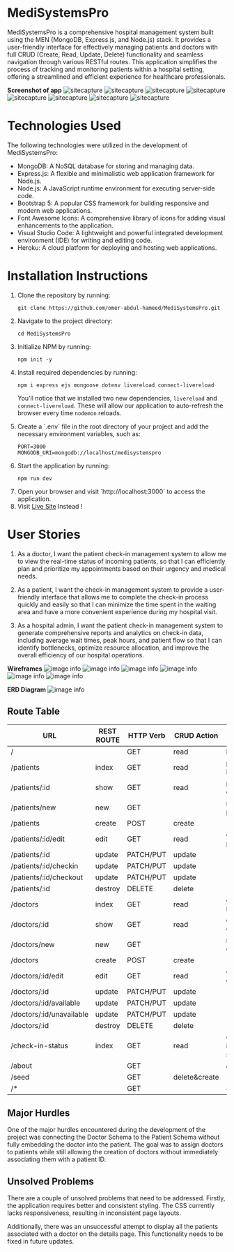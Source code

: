# MediSystemsPro
MediSystemsPro is a comprehensive hospital management system built using the MEN (MongoDB, Express.js, and Node.js) stack. It provides a user-friendly interface for effectively managing patients and doctors with full CRUD (Create, Read, Update, Delete) functionality and seamless navigation through various RESTful routes. This application simplifies the process of tracking and monitoring patients within a hospital setting, offering a streamlined and efficient experience for healthcare professionals.

**Screenshot of app**
![sitecapture](./public/assets/images/SSapp.png)
![sitecapture](./public/assets/images/patient_index.png)
![sitecapture](./public/assets/images/patient_detail.png)
![sitecapture](./public/assets/images/patient_form.png)
![sitecapture](./public/assets/images/doctor_index.png)
![sitecapture](./public/assets/images/doctor_detail.png)
![sitecapture](./public/assets/images/checkin.png)
![sitecapture](./public/assets/images/404.png)

# Technologies Used
The following technologies were utilized in the development of MediSystemsPro:

- MongoDB: A NoSQL database for storing and managing data.
- Express.js: A flexible and minimalistic web application framework for Node.js.
- Node.js: A JavaScript runtime environment for executing server-side code.
- Bootstrap 5: A popular CSS framework for building responsive and modern web applications.
- Font Awesome Icons: A comprehensive library of icons for adding visual enhancements to the application.
- Visual Studio Code: A lightweight and powerful integrated development environment (IDE) for writing and editing code.
- Heroku: A cloud platform for deploying and hosting web applications.

# Installation Instructions

<ol>
    <li>Clone the repository by running:
        <pre><code>git clone https://github.com/omer-abdul-hameed/MediSystemsPro.git</code></pre>
    </li>
    <li>Navigate to the project directory:
        <pre><code>cd MediSystemsPro</code></pre>
    </li>
    <li>Initialize NPM by running:
        <pre><code>npm init -y</code></pre>
    </li>
    <li>Install required dependencies by running:
        <pre><code>npm i express ejs mongoose dotenv livereload connect-livereload</code></pre>
        <p>You'll notice that we installed two new dependencies, <code>livereload</code> and <code>connect-livereload</code>. These will allow our application to auto-refresh the browser every time <code>nodemon</code> reloads.</p>
    </li>
    <li>Create a `.env` file in the root directory of your project and add the necessary environment variables, such as:
        <pre><code>PORT=3000
MONGODB_URI=mongodb://localhost/medisystemspro</code></pre>
    </li>
    <li>Start the application by running:
        <pre><code>npm run dev</code></pre>
    </li>
    <li>Open your browser and visit `http://localhost:3000` to access the application.</li>
    <li>Visit <a href="https://medisystemspro-46edbfd6b8f3.herokuapp.com/home"> Live Site</a> Instead !</li>
</ol>

# User Stories

1. As a doctor, I want the patient check-in management system to allow me to view the real-time status of incoming patients, so that I can efficiently plan and prioritize my appointments based on their urgency and medical needs.

2. As a patient, I want the check-in management system to provide a user-friendly interface that allows me to complete the check-in process quickly and easily so that I can minimize the time spent in the waiting area and have a more convenient experience during my hospital visit.

3. As a hospital admin, I want the patient check-in management system to generate comprehensive reports and analytics on check-in data, including average wait times, peak hours, and patient flow so that I can identify bottlenecks, optimize resource allocation, and improve the overall efficiency of our hospital operations.

**Wireframes**
![image info](./public/assets/images/Page1.jpg)
![image info](./public/assets/images/Page2.jpg)
![image info](./public/assets/images/Page3.jpg)
![image info](./public/assets/images/Page4.jpg)
![image info](./public/assets/images/Page5.jpg)
![image info](./public/assets/images/Page6.jpg)

**ERD Diagram**
![image info](./public/assets/images/erd.png)

## Route Table

| URL                      	| REST ROUTE 	| HTTP Verb 	| CRUD Action   	| View.ejs            	|
|--------------------------	|------------	|-----------	|---------------	|---------------------	|
| /                        	|            	| GET       	| read          	| home.ejs            	|
| /patients                	| index      	| GET       	| read          	| patient-index.ejs   	|
| /patients/:id            	| show       	| GET       	| read          	| patient-details.ejs 	|
| /patients/new            	| new        	| GET       	|               	| new-patient.ejs     	|
| /patients                	| create     	| POST      	| create        	|                     	|
| /patients/:id/edit       	| edit       	| GET       	| read          	| edit-patient.ejs    	|
| /patients/:id            	| update     	| PATCH/PUT 	| update        	|                     	|
| /patients/:id/checkin    	| update     	| PATCH/PUT 	| update        	|                     	|
| /patients/:id/checkout   	| update     	| PATCH/PUT 	| update        	|                     	|
| /patients/:id            	| destroy    	| DELETE    	| delete        	|                     	|
| /doctors                 	| index      	| GET       	| read          	| doctor-index.ejs    	|
| /doctors/:id             	| show       	| GET       	| read          	| doctor-details.ejs  	|
| /doctors/new             	| new        	| GET       	|               	| new-doctor.ejs      	|
| /doctors                 	| create     	| POST      	| create        	|                     	|
| /doctors/:id/edit        	| edit       	| GET       	| read          	| edit-doctor.ejs     	|
| /doctors/:id             	| update     	| PATCH/PUT 	| update        	|                     	|
| /doctors/:id/available   	| update     	| PATCH/PUT 	| update        	|                     	|
| /doctors/:id/unavailable 	| update     	| PATCH/PUT 	| update        	|                     	|
| /doctors/:id             	| destroy    	| DELETE    	| delete        	|                     	|
| /check-in-status         	| index      	| GET       	| read          	| check-in-status.ejs 	|
| /about                   	|            	| GET       	|               	| about.ejs           	|
| /seed                    	|            	| GET       	| delete&create 	|                     	|
| /*                       	|            	| GET       	|               	| 404.ejs             	|


## Major Hurdles

One of the major hurdles encountered during the development of the project was connecting the Doctor Schema to the Patient Schema without fully embedding the doctor into the patient. The goal was to assign doctors to patients while still allowing the creation of doctors without immediately associating them with a patient ID.

## Unsolved Problems

There are a couple of unsolved problems that need to be addressed. Firstly, the application requires better and consistent styling. The CSS currently lacks responsiveness, resulting in inconsistent page layouts.

Additionally, there was an unsuccessful attempt to display all the patients associated with a doctor on the details page. This functionality needs to be fixed in future updates.






